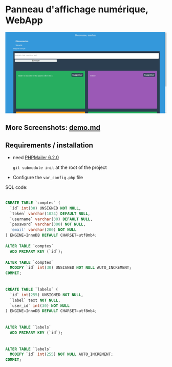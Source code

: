 # Panneau d'affichage numérique, WebApp

![demo img PNG](./demo/7.png)



## More Screenshots: [ demo.md ](./demo.md)

## Requirements / installation

- need [ PHPMailer 6.2.0 ](https://github.com/PHPMailer/PHPMailer/releases/tag/v6.2.0)
   
   `git submodule init` at the root of the project

- Configure the `var_config.php` file

SQL code:
```SQL

CREATE TABLE `comptes` (
  `id` int(30) UNSIGNED NOT NULL,
  `token` varchar(1024) DEFAULT NULL,
  `username` varchar(30) DEFAULT NULL,
  `password` varchar(300) NOT NULL,
  'email' varchar(200) NOT NULL
) ENGINE=InnoDB DEFAULT CHARSET=utf8mb4;

ALTER TABLE `comptes`
  ADD PRIMARY KEY (`id`);

ALTER TABLE `comptes`
  MODIFY `id` int(30) UNSIGNED NOT NULL AUTO_INCREMENT;
COMMIT;


CREATE TABLE `labels` (
  `id` int(255) UNSIGNED NOT NULL,
  `label` text NOT NULL,
  `user_id` int(30) NOT NULL
) ENGINE=InnoDB DEFAULT CHARSET=utf8mb4;


ALTER TABLE `labels`
  ADD PRIMARY KEY (`id`);


ALTER TABLE `labels`
  MODIFY `id` int(255) NOT NULL AUTO_INCREMENT;
COMMIT;

```
